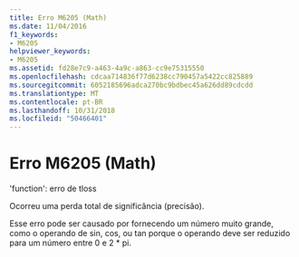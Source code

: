 ```yaml
---
title: Erro M6205 (Math)
ms.date: 11/04/2016
f1_keywords:
- M6205
helpviewer_keywords:
- M6205
ms.assetid: fd28e7c9-a463-4a9c-a863-cc9e75315550
ms.openlocfilehash: cdcaa714836f77d6238cc790457a5422cc825889
ms.sourcegitcommit: 6052185696adca270bc9bdbec45a626dd89cdcdd
ms.translationtype: MT
ms.contentlocale: pt-BR
ms.lasthandoff: 10/31/2018
ms.locfileid: "50466401"
---
```

# <a name="math-error-m6205"></a>Erro M6205 (Math)

'function': erro de tloss

Ocorreu uma perda total de significância (precisão).

Esse erro pode ser causado por fornecendo um número muito grande, como o operando de sin, cos, ou tan porque o operando deve ser reduzido para um número entre 0 e 2 * pi.